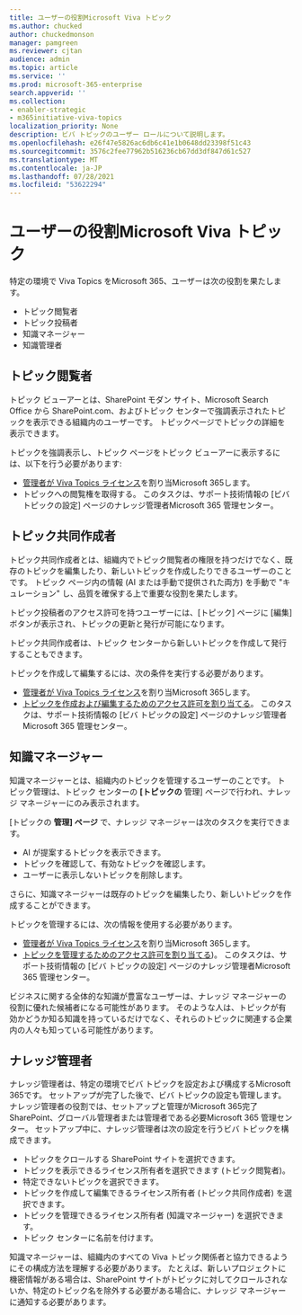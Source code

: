 ```yaml
---
title: ユーザーの役割Microsoft Viva トピック
ms.author: chucked
author: chuckedmonson
manager: pamgreen
ms.reviewer: cjtan
audience: admin
ms.topic: article
ms.service: ''
ms.prod: microsoft-365-enterprise
search.appverid: ''
ms.collection:
- enabler-strategic
- m365initiative-viva-topics
localization_priority: None
description: ビバ トピックのユーザー ロールについて説明します。
ms.openlocfilehash: e26f47e5826ac6db6c41e1b0648dd23398f51c43
ms.sourcegitcommit: 3576c2fee77962b516236cb67dd3df847d61c527
ms.translationtype: MT
ms.contentlocale: ja-JP
ms.lasthandoff: 07/28/2021
ms.locfileid: "53622294"
---
```

# <a name="roles-in-microsoft-viva-topics"></a>ユーザーの役割Microsoft Viva トピック

特定の環境で Viva Topics をMicrosoft 365、ユーザーは次の役割を果たします。

- トピック閲覧者
- トピック投稿者
- 知識マネージャー
- 知識管理者

## <a name="topic-viewer"></a>トピック閲覧者

トピック ビューアーとは、SharePoint モダン サイト、Microsoft Search Office から SharePoint.com、およびトピック センターで強調表示されたトピックを表示できる組織内のユーザーです。 トピックページでトピックの詳細を表示できます。 

トピックを強調表示し、トピック ページをトピック ビューアーに表示するには、以下を行う必要があります:

- [管理者が Viva Topics ライセンス](./set-up-topic-experiences.md#assign-licenses)を割り当Microsoft 365します。
- トピックへの閲覧権を取得する。 このタスクは、サポート技術情報の [ビバ トピックの設定] ページのナレッジ管理者Microsoft 365 管理センター。

## <a name="topic-contributors"></a>トピック共同作成者

トピック共同作成者とは、組織内でトピック閲覧者の権限を持つだけでなく、既存のトピックを編集したり、新しいトピックを作成したりできるユーザーのことです。 トピック ページ内の情報 (AI または手動で提供された両方) を手動で "キュレーション" し、品質を確保する上で重要な役割を果たします。

トピック投稿者のアクセス許可を持つユーザーには、[トピック] ページに [編集] ボタンが表示され、トピックの更新と発行が可能になります。

トピック共同作成者は、トピック センターから新しいトピックを作成して発行することもできます。

トピックを作成して編集するには、次の条件を実行する必要があります。

- [管理者が Viva Topics ライセンス](./set-up-topic-experiences.md#assign-licenses)を割り当Microsoft 365します。
- [トピックを作成および編集するためのアクセス許可を割り当てる](./topic-experiences-user-permissions.md)。 このタスクは、サポート技術情報の [ビバ トピックの設定] ページのナレッジ管理者Microsoft 365 管理センター。

## <a name="knowledge-managers"></a>知識マネージャー

知識マネージャーとは、組織内のトピックを管理するユーザーのことです。  トピック管理は、トピック センターの **[トピックの** 管理] ページで行われ、ナレッジ マネージャーにのみ表示されます。

[トピックの **管理] ページ** で、ナレッジ マネージャーは次のタスクを実行できます。

- AI が提案するトピックを表示できます。
- トピックを確認して、有効なトピックを確認します。
- ユーザーに表示しないトピックを削除します。

さらに、知識マネージャーは既存のトピックを編集したり、新しいトピックを作成することができます。

トピックを管理するには、次の情報を使用する必要があります。

- [管理者が Viva Topics ライセンス](./set-up-topic-experiences.md#assign-licenses)を割り当Microsoft 365します。
- [トピックを管理するためのアクセス許可を割り当てる](./topic-experiences-user-permissions.md))。 このタスクは、サポート技術情報の [ビバ トピックの設定] ページのナレッジ管理者Microsoft 365 管理センター。

ビジネスに関する全体的な知識が豊富なユーザーは、ナレッジ マネージャーの役割に優れた候補者になる可能性があります。 そのような人は、トピックが有効かどうか知る知識を持っているだけでなく、それらのトピックに関連する企業内の人々も知っている可能性があります。

## <a name="knowledge-admins"></a>ナレッジ管理者

ナレッジ管理者は、特定の環境でビバ トピックを設定および構成するMicrosoft 365です。 セットアップが完了した後で、ビバ トピックの設定も管理します。 ナレッジ管理者の役割では、セットアップと管理がMicrosoft 365完了SharePoint、グローバル管理者または管理者である必要Microsoft 365 管理センター。
セットアップ中に、ナレッジ管理者は次の設定を行うビバ トピックを構成できます。

- トピックをクロールする SharePoint サイトを選択できます。
- トピックを表示できるライセンス所有者を選択できます (トピック閲覧者)。
- 特定できないトピックを選択できます。
- トピックを作成して編集できるライセンス所有者 (トピック共同作成者) を選択できます。
- トピックを管理できるライセンス所有者 (知識マネージャー) を選択できます。
- トピック センターに名前を付けます。

知識マネージャーは、組織内のすべての Viva トピック関係者と協力できるようにその構成方法を理解する必要があります。 たとえば、新しいプロジェクトに機密情報がある場合は、SharePoint サイトがトピックに対してクロールされないか、特定のトピック名を除外する必要がある場合に、ナレッジ マネージャーに通知する必要があります。
